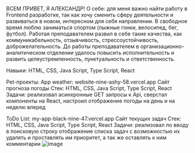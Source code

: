 ВСЕМ ПРИВЕТ, Я АЛЕКСАНДР!
О себе:
для меня важно найти работу в Frontend разработке, так как хочу сменить сферу деятельности и развиваться в новом, интересном для себя направлении. В свободное время люблю заниматься спортом (лыжные гонки, велосипед, бег, футбол). Работая преподавателем развил в себе такие качества, как коммуникабельность, отзывчивость, 
стрессоустойчивость, доброжелательность. До работы преподавателем  в организационно-аналитическом отделении удалось повысить исполнительность и развить целеустремленность, пунктуальность и
ответственность.

Навыки: HTML, CSS, Java Script, 
Type Script, React

Pet-проекты:
App weather: website-nine-ashy-58.vercel.app 
Сайт прогноза погоды
Стек: HTML, CSS, Java Script, Type Script, React
Задачи: реализовал асинхронные GET запросы к Api, 
сверстал компоненты на React, настроил отображение 
погоды на день и на неделю вперед

ToDo List: my-app-black-nine-47.vercel.app 
Сайт текущих задач
Стек: HTML, CSS, Java Script, Type Script, React
Задачи: реализовал по вводу в поисковую строку отображение списка задач с возможностью их удалять и проставлять им приоритет, а так же оставлять к ним комментарии
![image](https://github.com/user-attachments/assets/604a76cc-f5ea-4689-b106-bfb365883a28)

